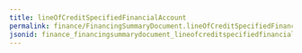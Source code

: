 ```yaml
---
title: lineOfCreditSpecifiedFinancialAccount
permalink: finance/FinancingSummaryDocument.lineOfCreditSpecifiedFinancialAccount.html
jsonid: finance_financingsummarydocument_lineofcreditspecifiedfinancialaccount
---
```

